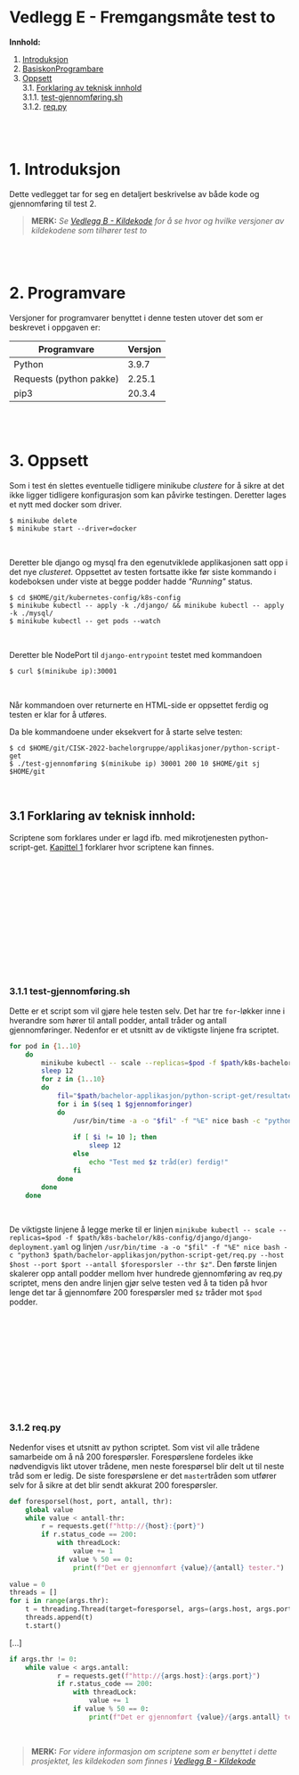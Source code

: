 # Vedlegg E - Fremgangsmåte test to

**Innhold:**
1. [Introduksjon](#1-introduksjon)
2. [BasiskonProgrambare](#2-programvare)
3. [Oppsett](#3-oppsett)  
3.1. [Forklaring av teknisk innhold](#31-forklaring-av-teknisk-innhold)  
3.1.1. [test-gjennomføring.sh](#311-test-gjennomføringsh)  
3.1.2. [req.py](#312-reqpy)  


<br>
<br>

# 1. Introduksjon
Dette vedlegget tar for seg en detaljert beskrivelse av både kode og gjennomføring til test 2.
> **MERK:** _Se [Vedlegg B - Kildekode](https://github.com/CISK-2022-bachelorgruppe/vedlegg/blob/master/Vedlegg%20B%20-%20Kildekode.md) for å se hvor og hvilke versjoner av kildekodene som tilhører test to_

<br>
<br>

# 2. Programvare

Versjoner for programvarer benyttet i denne testen utover det som er beskrevet i oppgaven er:

| Programvare                   | Versjon   |
|-------------------------------|-----------|
| Python                        | 3.9.7     |
| Requests (python pakke)       | 2.25.1   |
| pip3                          | 20.3.4    |

<br>
<br>

# 3. Oppsett

Som i test én slettes eventuelle tidligere minikube _clustere_ for å sikre at det ikke ligger tidligere konfigurasjon som kan påvirke testingen. Deretter lages et nytt med docker som driver.

```shell
$ minikube delete
$ minikube start --driver=docker
```
<br>


Deretter ble django og mysql fra den egenutviklede applikasjonen satt opp i det nye _clusteret_. Oppsettet av testen fortsatte ikke før siste kommando i kodeboksen under viste at begge podder hadde _"Running"_ status.

```shell
$ cd $HOME/git/kubernetes-config/k8s-config
$ minikube kubectl -- apply -k ./django/ && minikube kubectl -- apply -k ./mysql/
$ minikube kubectl -- get pods --watch
```
<br>


Deretter ble NodePort til `django-entrypoint` testet med kommandoen

```shell
$ curl $(minikube ip):30001
```
<br>


Når kommandoen over returnerte en HTML-side er oppsettet ferdig og testen er klar for å utføres.

Da ble kommandoene under eksekvert for å starte selve testen:
```shell
$ cd $HOME/git/CISK-2022-bachelorgruppe/applikasjoner/python-script-get
$ ./test-gjennomføring $(minikube ip) 30001 200 10 $HOME/git sj $HOME/git
```
<br>


## 3.1 Forklaring av teknisk innhold:
Scriptene som forklares under er lagd ifb. med mikrotjenesten python-script-get. [Kapittel 1](#1-introduksjon) forklarer hvor scriptene kan finnes. 

<br>
<br><br><br><br><br><br><br><br><br><br><br>

### 3.1.1 test-gjennomføring.sh
Dette er et script som vil gjøre hele testen selv. Det har tre `for`-løkker inne i hverandre som hører til antall podder, antall tråder og antall gjennomføringer. Nedenfor er et utsnitt av de viktigste linjene fra scriptet.

```bash
for pod in {1..10}
    do
        minikube kubectl -- scale --replicas=$pod -f $path/k8s-bachelor/k8s-config/django/django-deployment.yaml
        sleep 12
        for z in {1..10}
        do
            fil="$path/bachelor-applikasjon/python-script-get/resultater/$tid/$pod-podder.$z-trader-$tid.txt"
            for i in $(seq 1 $gjennomforinger)
            do
                /usr/bin/time -a -o "$fil" -f "%E" nice bash -c "python3 $path/bachelor-applikasjon/python-script-get/req.py --host $host --port $port --antall $foresporsler --thr $z"
                
                if [ $i != 10 ]; then
                    sleep 12
                else
                    echo "Test med $z tråd(er) ferdig!"
                fi
            done
        done
    done
```
<br>


De viktigste linjene å legge merke til er linjen `minikube kubectl -- scale --replicas=$pod -f $path/k8s-bachelor/k8s-config/django/django-deployment.yaml` og linjen `/usr/bin/time -a -o "$fil" -f "%E" nice bash -c "python3 $path/bachelor-applikasjon/python-script-get/req.py --host $host --port $port --antall $foresporsler --thr $z"`. Den første linjen skalerer opp antall podder mellom hver hundrede gjennomføring av req.py scriptet, mens den andre linjen gjør selve testen ved å ta tiden på hvor lenge det tar å gjennomføre 200 forespørsler med `$z` tråder mot `$pod` podder.

<br>
<br><br><br><br><br><br><br><br><br>

### 3.1.2 req.py
Nedenfor vises et utsnitt av python scriptet. Som vist vil alle trådene samarbeide om å nå 200 forespørsler. Forespørslene fordeles ikke nødvendigvis likt utover trådene, men neste forespørsel blir delt ut til neste tråd som er ledig.
De siste forespørslene er det `master`tråden som utfører selv for å sikre at det blir sendt akkurat 200 forespørsler.

```python
def foresporsel(host, port, antall, thr):
    global value
    while value < antall-thr:
        r = requests.get(f"http://{host}:{port}")
        if r.status_code == 200:
            with threadLock:
                value += 1
            if value % 50 == 0:
                print(f"Det er gjennomført {value}/{antall} tester.")
                
value = 0
threads = []
for i in range(args.thr):
    t = threading.Thread(target=foresporsel, args=(args.host, args.port, args.antall, args.thr))
    threads.append(t)
    t.start()
```
[...]

```python
if args.thr != 0:
    while value < args.antall:
            r = requests.get(f"http://{args.host}:{args.port}")
            if r.status_code == 200:
                with threadLock:
                    value += 1
                if value % 50 == 0:
                    print(f"Det er gjennomført {value}/{args.antall} tester.")
```
<br>

> **MERK:** _For videre informasjon om scriptene som er benyttet i dette prosjektet, les kildekoden som finnes i [Vedlegg B - Kildekode](https://github.com/CISK-2022-bachelorgruppe/vedlegg/blob/master/Vedlegg%20B%20-%20Kildekode.md)_

